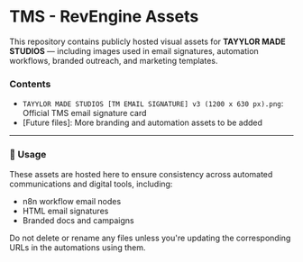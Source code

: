 # TMS - RevEngine Assets

This repository contains publicly hosted visual assets for **TAYYLOR MADE STUDIOS** — including images used in email signatures, automation workflows, branded outreach, and marketing templates.

### Contents

- `TAYYLOR MADE STUDIOS [TM EMAIL SIGNATURE] v3 (1200 x 630 px).png`: Official TMS email signature card
- [Future files]: More branding and automation assets to be added

---

### 📌 Usage
These assets are hosted here to ensure consistency across automated communications and digital tools, including:
- n8n workflow email nodes
- HTML email signatures
- Branded docs and campaigns

Do not delete or rename any files unless you're updating the corresponding URLs in the automations using them.
